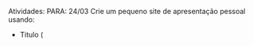 Atividades:
PARA: 24/03
Crie um pequeno site de apresentação pessoal usando:
- Titulo (<title>)
- Cabecalhos (<h1> a <h3>)
- Paragrafos (<p>)
- Uma lista (<ul> ou <ol>) com seus hobbies ou interesses
- Um link (<a>) para um site que gostam
